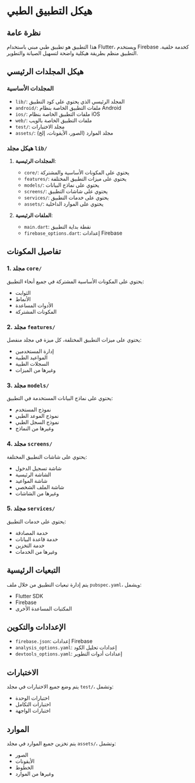 # هيكل التطبيق الطبي

## نظرة عامة
هذا التطبيق هو تطبيق طبي مبني باستخدام Flutter، ويستخدم Firebase كخدمة خلفية. التطبيق منظم بطريقة هيكلية واضحة لتسهيل الصيانة والتطوير.

## هيكل المجلدات الرئيسي

### المجلدات الأساسية
- `lib/`: المجلد الرئيسي الذي يحتوي على كود التطبيق
- `android/`: ملفات التطبيق الخاصة بنظام Android
- `ios/`: ملفات التطبيق الخاصة بنظام iOS
- `web/`: ملفات التطبيق الخاصة بالويب
- `test/`: مجلد الاختبارات
- `assets/`: مجلد الموارد (الصور، الأيقونات، إلخ)

### هيكل مجلد `lib/`
1. **المجلدات الرئيسية**:
   - `core/`: يحتوي على المكونات الأساسية والمشتركة
   - `features/`: يحتوي على ميزات التطبيق المختلفة
   - `models/`: يحتوي على نماذج البيانات
   - `screens/`: يحتوي على شاشات التطبيق
   - `services/`: يحتوي على خدمات التطبيق
   - `assets/`: يحتوي على الموارد الداخلية

2. **الملفات الرئيسية**:
   - `main.dart`: نقطة بداية التطبيق
   - `firebase_options.dart`: إعدادات Firebase

## تفاصيل المكونات

### 1. مجلد `core/`
يحتوي على المكونات الأساسية المشتركة في جميع أنحاء التطبيق:
- الثوابت
- الأنماط
- الأدوات المساعدة
- المكونات المشتركة

### 2. مجلد `features/`
يحتوي على ميزات التطبيق المختلفة، كل ميزة في مجلد منفصل:
- إدارة المستخدمين
- المواعيد الطبية
- السجلات الطبية
- وغيرها من الميزات

### 3. مجلد `models/`
يحتوي على نماذج البيانات المستخدمة في التطبيق:
- نموذج المستخدم
- نموذج الموعد الطبي
- نموذج السجل الطبي
- وغيرها من النماذج

### 4. مجلد `screens/`
يحتوي على شاشات التطبيق المختلفة:
- شاشة تسجيل الدخول
- الشاشة الرئيسية
- شاشة المواعيد
- شاشة الملف الشخصي
- وغيرها من الشاشات

### 5. مجلد `services/`
يحتوي على خدمات التطبيق:
- خدمة المصادقة
- خدمة قاعدة البيانات
- خدمة التخزين
- وغيرها من الخدمات

## التبعيات الرئيسية
يتم إدارة تبعيات التطبيق من خلال ملف `pubspec.yaml`، ويشمل:
- Flutter SDK
- Firebase
- المكتبات المساعدة الأخرى

## الإعدادات والتكوين
- `firebase.json`: إعدادات Firebase
- `analysis_options.yaml`: إعدادات تحليل الكود
- `devtools_options.yaml`: إعدادات أدوات التطوير

## الاختبارات
يتم وضع جميع الاختبارات في مجلد `test/`، وتشمل:
- اختبارات الوحدة
- اختبارات التكامل
- اختبارات الواجهة

## الموارد
يتم تخزين جميع الموارد في مجلد `assets/`، وتشمل:
- الصور
- الأيقونات
- الخطوط
- وغيرها من الموارد 